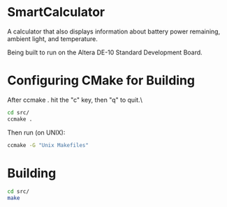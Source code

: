 # SmartCalculator
A calculator that also displays information about battery power remaining, ambient light, and temperature.

Being built to run on the Altera DE-10 Standard Development Board.

# Configuring CMake for Building
After ccmake . hit the "c" key, then "q" to quit.\
```bash
cd src/
ccmake .
```
Then run (on UNIX):
```bash
ccmake -G "Unix Makefiles"
```

# Building
```bash
cd src/
make
```
